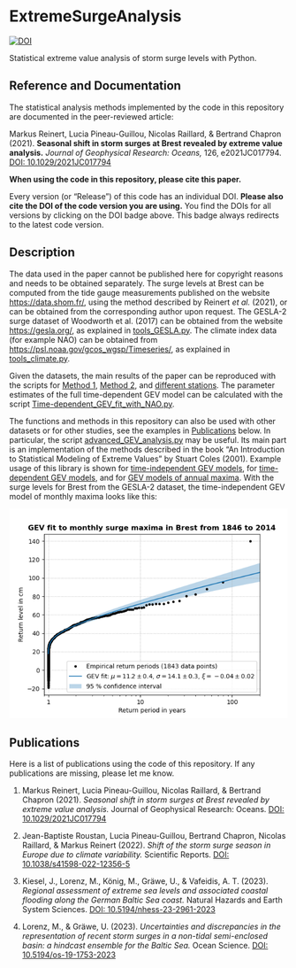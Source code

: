 # ExtremeSurgeAnalysis

[![DOI](https://zenodo.org/badge/DOI/10.5281/zenodo.5107018.svg)](https://doi.org/10.5281/zenodo.5107018)

Statistical extreme value analysis of storm surge levels with Python.

## Reference and Documentation

The statistical analysis methods implemented by the code in this
repository are documented in the peer-reviewed article:

Markus Reinert, Lucia Pineau-Guillou, Nicolas Raillard, & Bertrand
Chapron (2021). **Seasonal shift in storm surges at Brest revealed by
extreme value analysis.** *Journal of Geophysical Research: Oceans,*
126, e2021JC017794.
[DOI: 10.1029/2021JC017794](https://doi.org/10.1029/2021JC017794)

**When using the code in this repository, please cite this paper.**

Every version (or “Release”) of this code has an individual DOI.
**Please also cite the DOI of the code version you are using.**
You find the DOIs for
all versions by clicking on the DOI badge above.  This badge always
redirects to the latest code version.

## Description

The data used in the paper cannot be published here for
copyright reasons and needs to be obtained separately.  The surge
levels at Brest can be computed from the tide gauge measurements
published on the website https://data.shom.fr/, using the method
described by Reinert *et al.* (2021), or can be obtained from the corresponding
author upon request.  The GESLA-2 surge dataset of Woodworth et
al. (2017) can be obtained from the website https://gesla.org/, as
explained in [tools_GESLA.py](tools_GESLA.py).  The climate index data
(for example NAO) can be obtained from
https://psl.noaa.gov/gcos_wgsp/Timeseries/, as explained in
[tools_climate.py](tools_climate.py).

Given the datasets, the main results of the paper can be reproduced
with the scripts for [Method 1](Method_1_sliding_window_analysis.py),
[Method 2](Method_2_monthly_analysis.py), and
[different stations](Result_winter_shift_in_different_stations.py).
The parameter estimates of the full time-dependent GEV model can be
calculated with the script
[Time-dependent_GEV_fit_with_NAO.py](Time-dependent_GEV_fit_with_NAO.py).

The functions and methods in this repository can also be used with other
datasets or for other studies, see the examples in
[Publications](#publications) below.  In particular,
the script [advanced_GEV_analysis.py](advanced_GEV_analysis.py) may be
useful.  Its main part is an implementation of the methods described in
the book “An Introduction to Statistical Modeling of Extreme Values” by
Stuart Coles (2001).  Example usage of this library is shown for
[time-independent GEV models](Time-independent_GEV_fit.py), for
[time-dependent GEV models](Time-dependent_GEV_fit.py), and for
[GEV models of annual maxima](Time-independent_GEV_fit_for_annual_maxima.py).
With the surge levels for Brest from the GESLA-2 dataset, the
time-independent GEV model of monthly maxima looks like this:

![Figure of a time-independent GEV fit to extreme surge levels (monthly maxima) in Brest](results/GEV_fit_Brest.png)


## Publications<a name="publications"></a>

Here is a list of publications using the code of this repository.
If any publications are missing, please let me know.

1. Markus Reinert, Lucia Pineau-Guillou, Nicolas Raillard, & Bertrand Chapron (2021).
*Seasonal shift in storm surges at Brest revealed by extreme value analysis.*
Journal of Geophysical Research: Oceans.
[DOI: 10.1029/2021JC017794](https://doi.org/10.1029/2021JC017794)

2. Jean-Baptiste Roustan, Lucia Pineau-Guillou, Bertrand Chapron, Nicolas Raillard, & Markus Reinert (2022).
*Shift of the storm surge season in Europe due to climate variability.*
Scientific Reports.
[DOI: 10.1038/s41598-022-12356-5](https://doi.org/10.1038/s41598-022-12356-5)

3. Kiesel, J., Lorenz, M., König, M., Gräwe, U., & Vafeidis, A. T. (2023).
*Regional assessment of extreme sea levels and associated coastal flooding along the German Baltic Sea coast.*
Natural Hazards and Earth System Sciences.
[DOI: 10.5194/nhess-23-2961-2023](https://doi.org/10.5194/nhess-23-2961-2023)

4. Lorenz, M., & Gräwe, U. (2023).
*Uncertainties and discrepancies in the representation of recent storm surges in a non-tidal semi-enclosed basin: a hindcast ensemble for the Baltic Sea.*
Ocean Science.
[DOI: 10.5194/os-19-1753-2023](https://doi.org/10.5194/os-19-1753-2023)
